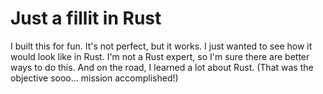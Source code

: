# Just a fillit in Rust

I built this for fun. It's not perfect, but it works.
I just wanted to see how it would look like in Rust. I'm not a Rust expert, so I'm sure there are better ways to do this. And on the road, I learned a lot about Rust. (That was the objective sooo... mission accomplished!)
